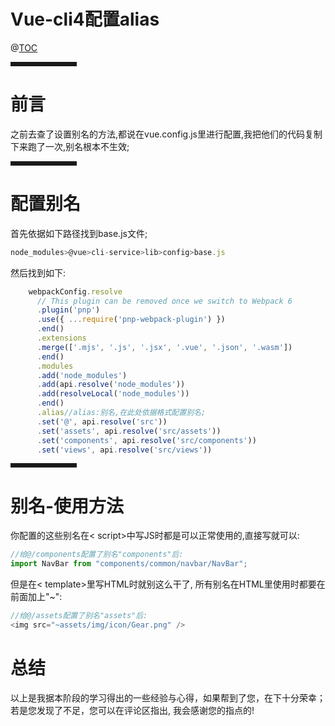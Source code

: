 # Vue-cli4配置alias

@[TOC](文章目录)
<hr style=" border:solid; width:100px; height:1px;" color=#000000 size=1">

# 前言
之前去查了设置别名的方法,都说在vue.config.js里进行配置,我把他们的代码复制下来跑了一次,别名根本不生效;
<hr style=" border:solid; width:100px; height:1px;" color=#000000 size=1">

# 配置别名
首先依据如下路径找到base.js文件;
```typescript
node_modules>@vue>cli-service>lib>config>base.js
```
然后找到如下:

```typescript
    webpackConfig.resolve
      // This plugin can be removed once we switch to Webpack 6
      .plugin('pnp')
      .use({ ...require('pnp-webpack-plugin') })
      .end()
      .extensions
      .merge(['.mjs', '.js', '.jsx', '.vue', '.json', '.wasm'])
      .end()
      .modules
      .add('node_modules')
      .add(api.resolve('node_modules'))
      .add(resolveLocal('node_modules'))
      .end()
      .alias//alias:别名,在此处依据格式配置别名;
      .set('@', api.resolve('src'))
      .set('assets', api.resolve('src/assets'))
      .set('components', api.resolve('src/components'))
      .set('views', api.resolve('src/views'))
```

<hr style=" border:solid; width:100px; height:1px;" color=#000000 size=1">

# 别名-使用方法
你配置的这些别名在< script>中写JS时都是可以正常使用的,直接写就可以:

```typescript
//给@/components配置了别名"components"后:
import NavBar from "components/common/navbar/NavBar";
```
但是在< template>里写HTML时就别这么干了,
所有别名在HTML里使用时都要在前面加上"~":

```typescript
//给@/assets配置了别名"assets"后:
<img src="~assets/img/icon/Gear.png" />
```

# 总结
以上是我据本阶段的学习得出的一些经验与心得，如果帮到了您，在下十分荣幸；若是您发现了不足，您可以在评论区指出, 我会感谢您的指点的!